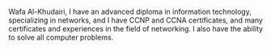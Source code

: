 Wafa Al-Khudairi, I have an advanced diploma in information technology, specializing in networks,
and I have CCNP and CCNA certificates, and many certificates and experiences in the field of networking.
I also have the ability to solve all computer problems.

